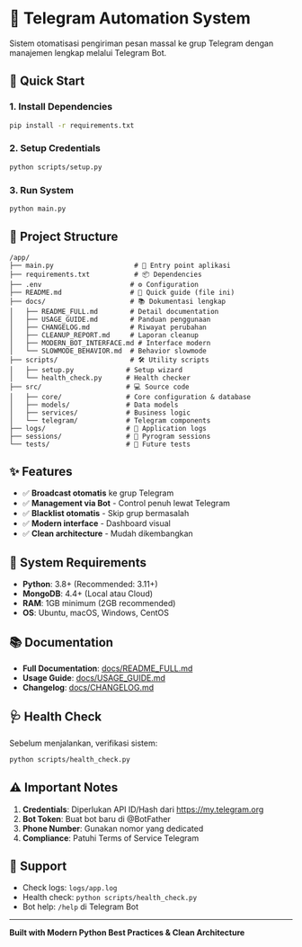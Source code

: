 # 🤖 Telegram Automation System

Sistem otomatisasi pengiriman pesan massal ke grup Telegram dengan manajemen lengkap melalui Telegram Bot.

## 🚀 Quick Start

### 1. Install Dependencies
```bash
pip install -r requirements.txt
```

### 2. Setup Credentials
```bash
python scripts/setup.py
```

### 3. Run System
```bash
python main.py
```

## 📁 Project Structure

```
/app/
├── main.py                    # 🚀 Entry point aplikasi
├── requirements.txt           # 📦 Dependencies
├── .env                      # ⚙️ Configuration
├── README.md                 # 📖 Quick guide (file ini) 
├── docs/                     # 📚 Dokumentasi lengkap
│   ├── README_FULL.md        # Detail documentation
│   ├── USAGE_GUIDE.md        # Panduan penggunaan
│   ├── CHANGELOG.md          # Riwayat perubahan
│   ├── CLEANUP_REPORT.md     # Laporan cleanup
│   ├── MODERN_BOT_INTERFACE.md # Interface modern
│   └── SLOWMODE_BEHAVIOR.md  # Behavior slowmode
├── scripts/                  # 🛠️ Utility scripts
│   ├── setup.py             # Setup wizard
│   └── health_check.py      # Health checker
├── src/                     # 💻 Source code
│   ├── core/                # Core configuration & database
│   ├── models/              # Data models
│   ├── services/            # Business logic
│   └── telegram/            # Telegram components
├── logs/                    # 📝 Application logs
├── sessions/                # 🔐 Pyrogram sessions  
└── tests/                   # 🧪 Future tests
```

## ✨ Features

- ✅ **Broadcast otomatis** ke grup Telegram
- ✅ **Management via Bot** - Control penuh lewat Telegram
- ✅ **Blacklist otomatis** - Skip grup bermasalah
- ✅ **Modern interface** - Dashboard visual
- ✅ **Clean architecture** - Mudah dikembangkan

## 🔧 System Requirements

- **Python**: 3.8+ (Recommended: 3.11+)
- **MongoDB**: 4.4+ (Local atau Cloud)
- **RAM**: 1GB minimum (2GB recommended)
- **OS**: Ubuntu, macOS, Windows, CentOS

## 📚 Documentation

- **Full Documentation**: [docs/README_FULL.md](docs/README_FULL.md)
- **Usage Guide**: [docs/USAGE_GUIDE.md](docs/USAGE_GUIDE.md)
- **Changelog**: [docs/CHANGELOG.md](docs/CHANGELOG.md)

## 🩺 Health Check

Sebelum menjalankan, verifikasi sistem:

```bash
python scripts/health_check.py
```

## ⚠️ Important Notes

1. **Credentials**: Diperlukan API ID/Hash dari https://my.telegram.org
2. **Bot Token**: Buat bot baru di @BotFather
3. **Phone Number**: Gunakan nomor yang dedicated
4. **Compliance**: Patuhi Terms of Service Telegram

## 🤝 Support

- Check logs: `logs/app.log` 
- Health check: `python scripts/health_check.py`
- Bot help: `/help` di Telegram Bot

---

**Built with Modern Python Best Practices & Clean Architecture**